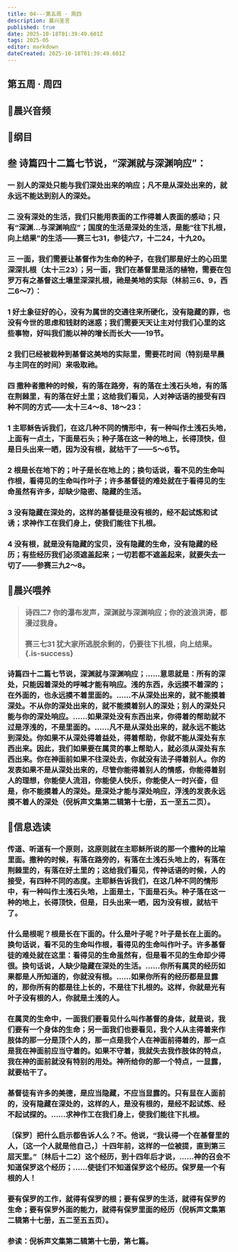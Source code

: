 ```yaml
---
title: 04---第五周 · 周四
description: 晨兴圣言
published: true
date: 2025-10-18T01:39:49.601Z
tags: 2025-05
editor: markdown
dateCreated: 2025-10-18T01:39:49.601Z
---
```


## 第五周 · 周四
## 🎵晨兴音频

## 📖纲目

## 叁    诗篇四十二篇七节说，“深渊就与深渊响应”：

### 一    别人的深处只能与我们深处出来的响应；凡不是从深处出来的，就永远不能达到别人的深处。

### 二    没有深处的生活，我们只能用表面的工作得着人表面的感动；只有“深渊…与深渊响应”；国度的生活是深处的生活，是能“往下扎根，向上结果”的生活——赛三七31，参徒六7，十二24，十九20。

### 三    一面，我们需要让基督作为生命的种子，在我们那是好土的心田里深深扎根（太十三23）；另一面，我们在基督里是活的植物，需要在包罗万有之基督这土壤里深深扎根，祂是美地的实际（林前三6、9，西二6～7）：

### 1    好土象征好的心，没有为属世的交通往来所硬化，没有隐藏的罪，也没有今世的思虑和钱财的迷惑；我们需要天天让主对付我们心里的这些事物，好叫我们能以神的增长而长大——19节。

### 2    我们已经被栽种到基督这美地的实际里，需要花时间（特别是早晨与主同在的时间）来吸取祂。

### 四    撒种者撒种的时候，有的落在路旁，有的落在土浅石头地，有的落在荆棘里，有的落在好土里；这给我们看见，人对神话语的接受有四种不同的方式——太十三4～8、18～23：

### 1    主耶稣告诉我们，在这几种不同的情形中，有一种叫作土浅石头地，上面有一点土，下面是石头；种子落在这一种的地上，长得顶快，但是日头出来一晒，因为没有根，就枯干了——5～6节。

### 2    根是长在地下的；叶子是长在地上的；换句话说，看不见的生命叫作根，看得见的生命叫作叶子；许多基督徒的难处就在于看得见的生命虽然有许多，却缺少隐密、隐藏的生活。

### 3    没有隐藏在深处的，这样的基督徒是没有根的，经不起试炼和试诱；求神作工在我们身上，使我们能往下扎根。

### 4    没有根，就是没有隐藏的宝贝，没有隐藏的生命，没有隐藏的经历；有些经历我们必须遮盖起来；一切若都不遮盖起来，就要失去一切了——参赛三九2～8。

## 📖晨兴喂养

>### 诗四二7    你的瀑布发声，深渊就与深渊响应；你的波浪洪涛，都漫过我身。
>
>### 赛三七31    犹大家所逃脱余剩的，仍要往下扎根，向上结果。{.is-success}

### 诗篇四十二篇七节说，深渊就与深渊响应；……意思就是：所有的深处，只能因着深处的呼喊才能有响应。浅的东西，永远摸不着深的；在外面的，也永远摸不着里面的。……不从深处出来的，就不能摸着深处。不从你的深处出来的，就不能摸着别人的深处；别人的深处只能与你的深处响应。……如果深处没有东西出来，你得着的帮助就不过是浮浅的，不是里面的。……凡不是从深处出来的，就永远不能达到深处。你如果不从深处得着益处，得着帮助，你就不能从深处有东西出来。因此，我们如果要在属灵的事上帮助人，就必须从深处有东西出来。你在神面前如果不往深处去，你就没有法子得着别人。你的发表如果不是从深处出来的，尽管你能得着别人的情感，你能得着别人的理想，你能使人流泪，你能使人快乐，你能使人一时兴奋，但是，你不能摸着人的深处。是深处才能与深处响应，浮浅的发表永远摸不着人的深处（倪柝声文集第二辑第十七册，五一至五二页）。

## 📖信息选读

### 传道、听道有一个原则，这原则就在主耶稣所说的那一个撒种的比喻里面。撒种的时候，有落在路旁的，有落在土浅石头地上的，有落在荆棘里的，有落在好土里的；这给我们看见，传神话语的时候，人的接受，有四种不同的态度。主耶稣告诉我们，在这几种不同的情形中，有一种叫作土浅石头地，上面是土，下面是石头。种子落在这一种的地上，长得顶快，但是，日头出来一晒，因为没有根，就枯干了。

### 什么是根呢？根是长在下面的。什么是叶子呢？叶子是长在上面的。换句话说，看不见的生命叫作根，看得见的生命叫作叶子。许多基督徒的难处就在这里：看得见的生命虽然有，但是看不见的生命却少得很。换句话说，人缺少隐藏在深处的生活。……你所有属灵的经历如果都是人所知道的，你就没有根。……如果你所有的经历都是显露的，那你所有的都是往上长的，不是往下扎根的。这样，你就是光有叶子没有根的人，你就是土浅的人。

### 在属灵的生命中，一面我们要看见什么叫作基督的身体，就是说，我们要有一个身体的生命；另一面我们也要看见，我个人从主得着来作肢体的那一分是顶个人的，那一点是我个人在神面前得着的，那一点是我在神面前应当守着的。如果不守着，我就失去我作肢体的特点，我在神的面前就没有特别的用处。神所给你的那一个特点，一显露，就要枯干了。

### 基督徒有许多的美德，是应当隐藏，不应当显露的。只有显在人面前的，没有隐藏在深处的，这样的人，是没有根的，是经不起试炼、经不起试探的。……求神作工在我们身上，使我们能往下扎根。

### 〔保罗〕把什么启示都告诉人么？不。他说，“我认得一个在基督里的人，〔这一个人就是他自己，〕十四年前，这样的一位被提，直到第三层天里。”〔林后十二2〕这个经历，到十四年后才说，……神的召会不知道保罗这个经历；……使徒们不知道保罗这个经历。保罗是一个有根的人！

### 要有保罗的工作，就得有保罗的根；要有保罗的生活，就得有保罗的生命；要有保罗外面的能力，就得有保罗里面的经历（倪柝声文集第二辑第十七册，五二至五五页）。

### 参读：倪柝声文集第二辑第十七册，第七篇。
<!-- Google tag (gtag.js) -->
<script async src="https://www.googletagmanager.com/gtag/js?id=G-1P8709Z16T"></script>
<script>
  window.dataLayer = window.dataLayer || [];
  function gtag(){dataLayer.push(arguments);}
  gtag('js', new Date());

  gtag('config', 'G-1P8709Z16T');
</script>